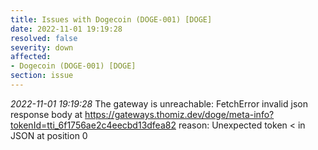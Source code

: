 ```yaml
---
title: Issues with Dogecoin (DOGE-001) [DOGE]
date: 2022-11-01 19:19:28
resolved: false
severity: down
affected:
- Dogecoin (DOGE-001) [DOGE]
section: issue
---
```


*2022-11-01 19:19:28* The gateway is unreachable: FetchError invalid json response body at https://gateways.thomiz.dev/doge/meta-info?tokenId=tti_6f1756ae2c4eecbd13dfea82 reason: Unexpected token < in JSON at position 0